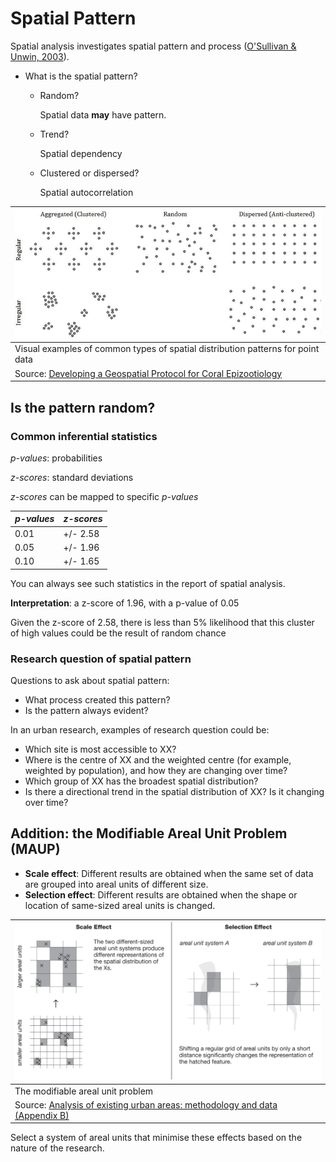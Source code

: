 # Spatial Pattern

Spatial analysis investigates spatial pattern and process ([O'Sullivan & Unwin, 2003](https://www.wiley.com/en-us/Geographic+Information+Analysis%2C+2nd+Edition-p-9780470288573)).

- What is the spatial pattern?

  - Random?

    Spatial data **may** have pattern.

  - Trend?

    Spatial dependency

  - Clustered or dispersed?

    Spatial autocorrelation

| ![spatialpattern_002](../imgs/spatialpattern_002.png)        |
| ------------------------------------------------------------ |
| Visual examples of common types of spatial distribution patterns for point data |
| Source: [Developing a Geospatial Protocol for Coral Epizootiology](https://www.researchgate.net/publication/296695387_Developing_a_Geospatial_Protocol_for_Coral_Epizootiology) |

## Is the pattern random?

### Common inferential statistics

*p-values*: probabilities

*z-scores*: standard deviations

*z-scores* can be mapped to specific *p-values*

| *p-values* | *z-scores* |
| ---------- | ---------- |
| 0.01       | +/- 2.58   |
| 0.05       | +/- 1.96   |
| 0.10       | +/- 1.65   |

You can always see such statistics in the report of spatial analysis.

**Interpretation**: a z-score of 1.96, with a p-value of 0.05

Given the z-score of 2.58, there is less than 5% likelihood that this  cluster of high values could be the result of random chance

### Research question of spatial pattern

Questions to ask about spatial pattern:

- What process created this pattern?
- Is the pattern always evident?

In an urban research, examples of research question could be:

- Which site is most accessible to XX?
- Where is the centre of XX and the weighted centre (for example, weighted by population), and how they are changing over time?
- Which group of XX has the broadest spatial distribution?
- Is there a directional trend in the spatial distribution of XX? Is it changing over time?

## Addition: the Modifiable Areal Unit Problem (MAUP)

- **Scale effect**: Different results are obtained when the same set of data are grouped into areal units of different size.
- **Selection effect**: Different results are obtained when the shape or location of same-sized areal units is changed.

| ![](../imgs/spatialpattern_003.jpeg)                         |
| ------------------------------------------------------------ |
| The modifiable areal unit problem                            |
| Source: [Analysis of existing urban areas: methodology and data (Appendix B)](https://neptis.org/publications/chapters/analysis-existing-urban-areas-methodology-and-data-appendix-b) |

Select a system of areal units that minimise these effects based on the nature of the research.

